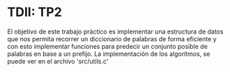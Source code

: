 # TDII: TP2

El objetivo de este trabajo práctico es implementar una estructura de datos que nos permita recorrer un diccionario de palabras de forma eficiente y con esto implementar funciones para predecir un
conjunto posible de palabras en base a un prefijo.
La implementación de los algorítmos, se puede ver en el archivo 'src/utils.c'
